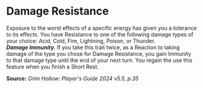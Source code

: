 # Damage Resistance

Exposure to the worst effects of a specific energy has given you a tolerance to its effects. You have Resistance to one of the following damage types of your choice: Acid, Cold, Fire, Lightning, Poison, or Thunder.  
***Damage Immunity.*** If you take this trait twice, as a Reaction to taking damage of the type you chose for Damage Resistance, you gain Immunity to that damage type until the end of your next turn. You regain the use this feature when you finish a Short Rest.

**Source:** *Grim Hollow: Player's Guide 2024 v5.5, p.35*